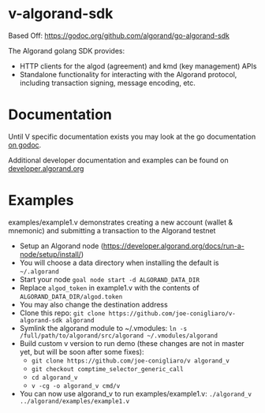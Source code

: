 # v-algorand-sdk

Based Off: https://godoc.org/github.com/algorand/go-algorand-sdk

The Algorand golang SDK provides:

- HTTP clients for the algod (agreement) and kmd (key management) APIs
- Standalone functionality for interacting with the Algorand protocol, including transaction signing, message encoding, etc.

# Documentation

Until V specific documentation exists you may look at the go documentation [on godoc](https://godoc.org/github.com/algorand/go-algorand-sdk).

Additional developer documentation and examples can be found on [developer.algorand.org](https://developer.algorand.org/docs/sdks/go/)

# Examples

examples/example1.v demonstrates creating a new account (wallet & mnemonic) and submitting a transaction to the Algorand testnet

 - Setup an Algorand node (https://developer.algorand.org/docs/run-a-node/setup/install/)
 - You will choose a data directory when installing the default is `~/.algorand`
 - Start your node `goal node start -d ALGORAND_DATA_DIR`
 - Replace `algod_token` in example1.v with the contents of `ALGORAND_DATA_DIR/algod.token`
 - You may also change the destination address
 - Clone this repo: `git clone https://github.com/joe-conigliaro/v-algorand-sdk algorand`
 - Symlink the algorand module to ~/.vmodules: `ln -s /full/path/to/algorand/src/algorand ~/.vmodules/algorand` 
 - Build custom v version to run demo (these changes are not in master yet, but will be soon after some fixes):
    * `git clone https://github.com/joe-conigliaro/v algorand_v`
    * `git checkout comptime_selector_generic_call`
    * `cd algorand_v`
    * `v -cg -o algorand_v cmd/v`
 - You can now use algorand_v to run examples/example1.v: `./algorand_v ../algorand/examples/example1.v`

